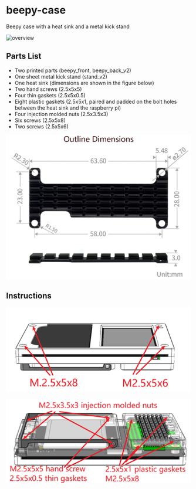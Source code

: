 # beepy-case

Beepy case with a heat sink and a metal kick stand

![overview](./assets/overview.png)

## Parts List

- Two printed parts (beepy_front, beepy_back_v2)
- One sheet metal kick stand (stand_v2)
- One heat sink (dimensions are shown in the figure below)
- Two hand screws (2.5x5x5)
- Four thin gaskets (2.5x5x0.5)
- Eight plastic gaskets (2.5x5x1, paired and padded on the bolt holes between the heat sink and the raspberry pi)
- Four injection molded nuts (2.5x3.5x3)
- Six screws (2.5x5x8)
- Two screws (2.5x5x6)

![61z1jBHWMoL._SL1378_](./assets/61z1jBHWMoL._SL1378_.jpg)

## Instructions

![image-20231123213313314](./assets/image-20231123213313314.png)

![image-20231123214009617](./assets/image-20231123214009617.png)

